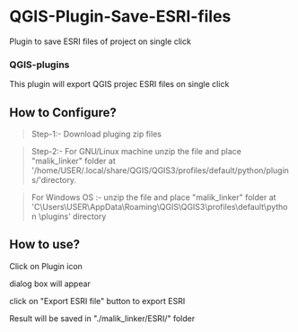 # QGIS-Plugin-Save-ESRI-files
Plugin to save ESRI files of project on single click

### QGIS-plugins
This plugin will export QGIS projec ESRI files on single click


## How to Configure?


> Step-1:- 	Download pluging zip files


> Step-2:- 	For GNU/Linux machine unzip the file and place "malik_linker" folder at '/home/USER/.local/share/QGIS/QGIS3/profiles/default/python/plugins/'directory. 


>For Windows OS :- unzip the file and place "malik_linker" folder at 'C\Users\USER\AppData\Roaming\QGIS\QGIS3\profiles\default\python			\plugins\' directory
		
		
## How to use?


Click on Plugin icon


dialog box will appear


click on "Export ESRI file" button to export ESRI


Result will be saved in "./malik_linker/ESRI/" folder
